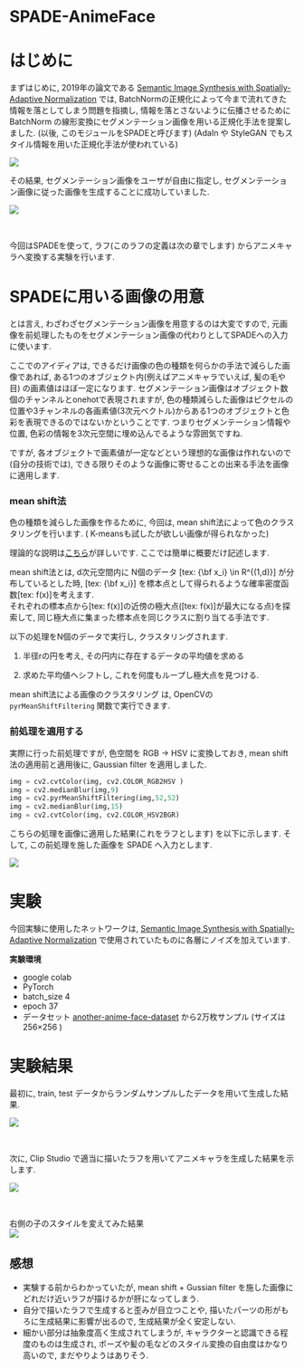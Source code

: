 # SPADE-AnimeFace

# はじめに

まずはじめに, 2019年の論文である [Semantic Image Synthesis with Spatially-Adaptive Normalization](https://arxiv.org/abs/1903.07291) では, BatchNormの正規化によって今まで流れてきた情報を落としてしまう問題を指摘し, 情報を落とさないように伝播させるために BatchNorm の線形変換にセグメンテーション画像を用いる正規化手法を提案しました. (以後, このモジュールをSPADEと呼びます) (AdaIn や StyleGAN でもスタイル情報を用いた正規化手法が使われている)

![](images/20210620170300.png)

 その結果, セグメンテーション画像をユーザが自由に指定し, セグメンテーション画像に従った画像を生成することに成功していました. 

![](images/20210620170548.png)



<br>


今回はSPADEを使って, ラフ(このラフの定義は次の章でします) からアニメキャラへ変換する実験を行います.


# SPADEに用いる画像の用意

とは言え, わざわざセグメンテーション画像を用意するのは大変ですので, 元画像を前処理したものをセグメンテーション画像の代わりとしてSPADEへの入力に使います.    

ここでのアイディアは, できるだけ画像の色の種類を何らかの手法で減らした画像であれば, ある1つのオブジェクト内(例えばアニメキャラでいえば, 髪の毛や目) の画素値はほぼ一定になります. セグメンテーション画像はオブジェクト数個のチャンネルとonehotで表現されますが, 色の種類減らした画像はピクセルの位置や3チャンネルの各画素値(3次元ベクトル)からある1つのオブジェクトと色彩を表現できるのではないかということです.  つまりセグメンテーション情報や位置, 色彩の情報を3次元空間に埋め込んでるような雰囲気ですね.     

ですが, 各オブジェクトで画素値が一定などという理想的な画像は作れないので(自分の技術では), できる限りそのような画像に寄せることの出来る手法を画像に適用します. 


### mean shift法
色の種類を減らした画像を作るために, 今回は, mean shift法によって色のクラスタリングを行います. ( K-meansも試したが欲しい画像が得られなかった)

理論的な説明は[こちら](http://takashiijiri.com/study/ImgProc/MeanShift.htm)が詳しいです. ここでは簡単に概要だけ記述します.
 
mean shift法とは, d次元空間内に N個のデータ [tex: {\bf x_i} \in R^{(1,d)}] が分布しているとした時,  [tex: {\bf x_i}] を標本点として得られるような確率密度函数[tex: f(x)]を考えます.   
それぞれの標本点から[tex: f(x)]の近傍の極大点([tex: f(x)]が最大になる点)を探索して, 同じ極大点に集まった標本点を同じクラスに割り当てる手法です.    

以下の処理をN個のデータで実行し, クラスタリングされます.  

1. 半径rの円を考え, その円内に存在するデータの平均値を求める  

2. 求めた平均値へシフトし, これを何度もループし極大点を見つける. 


mean shift法による画像のクラスタリング は, OpenCVの `pyrMeanShiftFiltering` 関数で実行できます. 

### 前処理を適用する

実際に行った前処理ですが, 色空間を RGB -> HSV に変換しておき, mean shift法の適用前と適用後に, Gaussian filter を適用しました. 

``` python 
img = cv2.cvtColor(img, cv2.COLOR_RGB2HSV )
img = cv2.medianBlur(img,9)
img = cv2.pyrMeanShiftFiltering(img,52,52)
img = cv2.medianBlur(img,15)
img = cv2.cvtColor(img, cv2.COLOR_HSV2BGR)
```
  
  


こちらの処理を画像に適用した結果(これをラフとします) を以下に示します.   そして, この前処理を施した画像を SPADE へ入力とします. 

![](images/20210620194130.png)



# 実験

今回実験に使用したネットワークは,   [Semantic Image Synthesis with Spatially-Adaptive Normalization](https://arxiv.org/abs/1903.07291) で使用されていたものに各層にノイズを加えています. 

__実験環境__   

- google colab  
- PyTorch  
- batch_size 4  
- epoch 37  
- データセット [another-anime-face-dataset](https://www.kaggle.com/scribbless/another-anime-face-dataset) から2万枚サンプル (サイズは 256×256 ) 

# 実験結果


最初に, train, test データからランダムサンプルしたデータを用いて生成した結果.  


![](images/20210620205045.png)

<br>


次に, Clip Studio で適当に描いたラフを用いてアニメキャラを生成した結果を示します.   


![](images/20210620211118.png)


<br>

右側の子のスタイルを変えてみた結果  
![](images/20210620211618.png)

## 感想

- 実験する前からわかっていたが, mean shift + Gussian filter を施した画像にどれだけ近いラフが描けるかが肝になってしまう.
- 自分で描いたラフで生成すると歪みが目立つことや, 描いたパーツの形がもろに生成結果に影響が出るので, 生成結果が全く安定しない.  
- 細かい部分は抽象度高く生成されてしまうが, キャラクターと認識できる程度のものは生成され, ポーズや髪の毛などのスタイル変換の自由度はかなり高いので, まだやりようはありそう.





